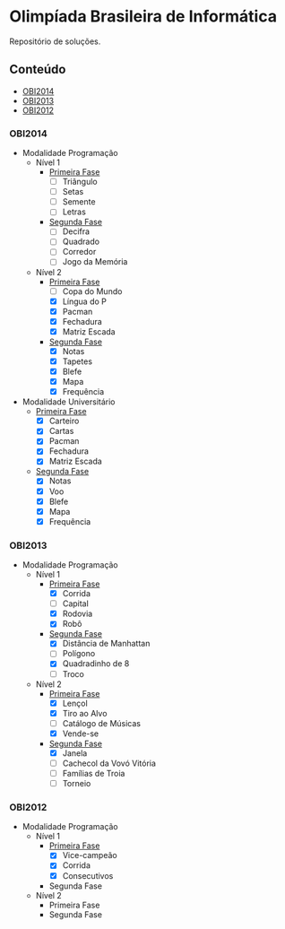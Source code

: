 # Olimpíada Brasileira de Informática
Repositório de soluções.

## Conteúdo

- [OBI2014](#obi2014)
- [OBI2013](#obi2013)
- [OBI2012](#obi2012)

### OBI2014
- Modalidade Programação
  - Nível 1
    - [Primeira Fase](/obi2014/programacao-1/fase-1)
      - [ ] Triângulo
      - [ ] Setas
      - [ ] Semente
      - [ ] Letras
    - [Segunda Fase](/obi2014/programacao-1/fase-2)
      - [ ] Decifra
      - [ ] Quadrado
      - [ ] Corredor
      - [ ] Jogo da Memória
  - Nível 2
    - [Primeira Fase](/obi2014/programacao-2/fase-1)
      - [ ] Copa do Mundo
      - [x] Língua do P
      - [x] Pacman
      - [x] Fechadura
      - [x] Matriz Escada
    - [Segunda Fase](/obi2014/programacao-2/fase-2)
      - [x] Notas
      - [x] Tapetes
      - [x] Blefe
      - [x] Mapa
      - [x] Frequência
- Modalidade Universitário
  - [Primeira Fase](/obi2014/universitario/fase-1/)
    - [x] Carteiro
    - [x] Cartas
    - [x] Pacman
    - [x] Fechadura
    - [x] Matriz Escada
  - [Segunda Fase](/obi2014/universitario/fase-2/)
    - [x] Notas
    - [x] Voo
    - [x] Blefe
    - [x] Mapa
    - [x] Frequência

### OBI2013
- Modalidade Programação
  - Nível 1
    - [Primeira Fase](/obi2013/programacao-1/fase-1)
      - [x] Corrida
      - [ ] Capital
      - [x] Rodovia
      - [x] Robô
    - [Segunda Fase](/obi2013/programacao-1/fase-2)
      - [x] Distância de Manhattan
      - [ ] Polígono
      - [x] Quadradinho de 8
      - [ ] Troco
  - Nível 2
    - [Primeira Fase](/obi2013/programacao-2/fase-1)
      - [x] Lençol
      - [x] Tiro ao Alvo
      - [ ] Catálogo de Músicas
      - [x] Vende-se
    - [Segunda Fase](/obi2013/programacao-2/fase-2)
      - [x] Janela
      - [ ] Cachecol da Vovó Vitória
      - [ ] Famílias de Troia
      - [ ] Torneio

### OBI2012
- Modalidade Programação
  - Nível 1
    - [Primeira Fase](/obi2012/programacao-1/fase-1)
      - [x] Vice-campeão
      - [x] Corrida
      - [x] Consecutivos
    - Segunda Fase
  - Nível 2
    - Primeira Fase
    - Segunda Fase
